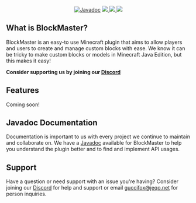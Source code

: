 <div align="center">

[![Javadoc](https://img.shields.io/badge/JavaDoc-Offline-red)](https://blockmaster.jeqo.net/javadoc/index.html)
<a href="https://jeqo.net/bloons" alt="jeqo">
<img src="https://img.shields.io/badge/jeqo.net-blockmaster">
</a>
<a href="https://www.spigotmc.org/resources/authors/jeqo.9929/" alt="spigot">
<img src="https://img.shields.io/badge/spigot-blockmaster">
</a>
<a href="https://jeqo.net/discord" alt="discord">
<img src="https://dcbadge.limes.pink/api/server/RdfUnYjxy3?style=plastic)(https://jeqo.net/discord">
</a>
</div>

## What is BlockMaster?
BlockMaster is an easy-to use Minecraft plugin that aims to allow players and users to create and manage custom blocks with ease. We know it can be tricky to make custom blocks or models in Minecraft Java Edition, but this makes it easy!

**Consider supporting us by joining our [Discord](https://jeqo.net/discord)**

## Features
Coming soon!

## Javadoc Documentation
Documentation is important to us with every project we continue to maintain and collaborate on. We have a [Javadoc](https://blockmaster.jeqo.net/javadoc/index.html) available for BlockMaster to help you understand the plugin better and to find and implement API usages.

## Support
Have a question or need support with an issue you're having? Consider joining our [Discord](https://jeqo.net/discord) for help and support or email [guccifox@jeqo.net](mailto:guccifox@jeqo.net) for person inquiries.